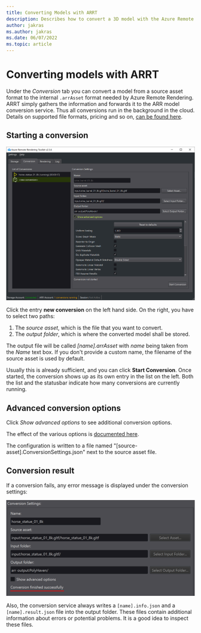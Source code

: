 ```yaml
---
title: Converting Models with ARRT
description: Describes how to convert a 3D model with the Azure Remote Rendering Toolkit
author: jakras
ms.author: jakras
ms.date: 06/07/2022
ms.topic: article
---
```


# Converting models with ARRT

Under the *Conversion* tab you can convert a model from a source asset format to the internal `.arrAsset` format needed by Azure Remote Rendering. ARRT simply gathers the information and forwards it to the ARR model conversion service. Thus all conversions run in the background in the cloud. Details on supported file formats, pricing and so on, [can be found here](https://docs.microsoft.com/azure/remote-rendering/how-tos/conversion/model-conversion).

## Starting a conversion

![Conversion panel](media/conversion.png)

Click the entry **new conversion** on the left hand side. On the right, you have to select two paths:

1. The *source asset*, which is the file that you want to convert.
1. The *output folder*, which is where the converted model shall be stored.

The output file will be called *[name].arrAsset* with *name* being taken from the *Name* text box. If you don't provide a custom name, the filename of the source asset is used by default.

Usually this is already sufficient, and you can click **Start Conversion**. Once started, the conversion shows up as its own entry in the list on the left. Both the list and the statusbar indicate how many conversions are currently running.

## Advanced conversion options

Click *Show advanced options* to see additional conversion options.

The effect of the various options is [documented here](https://docs.microsoft.com/azure/remote-rendering/how-tos/conversion/configure-model-conversion).

The configuration is written to a file named "[source-asset].ConversionSettings.json" next to the source asset file.

## Conversion result

If a conversion fails, any error message is displayed under the conversion settings:

![Conversion result message](media/conversion-status.png)

Also, the conversion service always writes a `[name].info.json` and a `[name].result.json` file into the output folder. These files contain additional information about errors or potential problems. It is a good idea to inspect these files.
